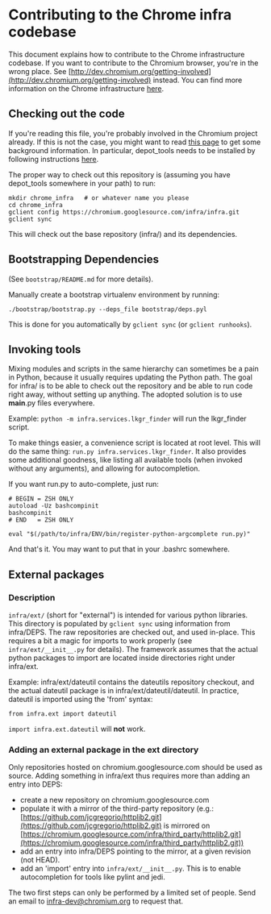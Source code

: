 Contributing to the Chrome infra codebase
=========================================

This document explains how to contribute to the Chrome infrastructure codebase.
If you want to contribute to the Chromium browser, you're in the wrong place.
See
[http://dev.chromium.org/getting-involved](http://dev.chromium.org/getting-involved)
instead. You can find more information on the Chrome infrastructure
[here](http://dev.chromium.org/infra).

Checking out the code
---------------------
If you're reading this file, you're probably involved in the Chromium project
already. If this is not the case, you might want to read
[this page](http://dev.chromium.org/developers/how-tos/get-the-code)
to get some background information. In particular, depot_tools needs to be
installed by following instructions
[here](http://dev.chromium.org/developers/how-tos/install-depot-tools).

The proper way to check out this repository is (assuming you have depot_tools
somewhere in your path) to run:

    mkdir chrome_infra   # or whatever name you please
    cd chrome_infra
    gclient config https://chromium.googlesource.com/infra/infra.git
    gclient sync

This will check out the base repository (infra/) and its dependencies.


Bootstrapping Dependencies
--------------------------
(See `bootstrap/README.md` for more details).

Manually create a bootstrap virtualenv environment by running:

  `./bootstrap/bootstrap.py --deps_file bootstrap/deps.pyl`

This is done for you automatically by `gclient sync` (or `gclient runhooks`).


Invoking tools
--------------

Mixing modules and scripts in the same hierarchy can sometimes be a pain in
Python, because it usually requires updating the Python path. The goal for
infra/ is to be able to check out the repository and be able to run code right
away, without setting up anything. The adopted solution is to use __main__.py
files everywhere.

Example: `python -m infra.services.lkgr_finder` will run the lkgr_finder script.

To make things easier, a convenience script is located at root level. This will
do the same thing: `run.py infra.services.lkgr_finder`. It also provides some
additional goodness, like listing all available tools (when invoked without any
arguments), and allowing for autocompletion.

If you want run.py to auto-complete, just run:

    # BEGIN = ZSH ONLY
    autoload -Uz bashcompinit
    bashcompinit
    # END   = ZSH ONLY

    eval "$(/path/to/infra/ENV/bin/register-python-argcomplete run.py)"

And that's it. You may want to put that in your .bashrc somewhere.


External packages
-----------------

### Description

`infra/ext/` (short for "external") is intended for various python libraries.
This directory is populated by `gclient sync` using information from infra/DEPS.
The raw repositories are checked out, and used in-place. This requires a bit a
magic for imports to work properly (see `infra/ext/__init__.py` for details).
The framework assumes that the actual python packages to import are located
inside directories right under infra/ext.

Example: infra/ext/dateutil contains the dateutils repository checkout, and the
actual dateutil package is in infra/ext/dateutil/dateutil. In practice, dateutil
is imported using the 'from' syntax:

    from infra.ext import dateutil

`import infra.ext.dateutil` will __not__ work.


### Adding an external package in the ext directory

Only repositories hosted on chromium.googlesource.com should be used as source.
Adding something in infra/ext thus requires more than adding an entry into DEPS:

- create a new repository on chromium.googlesource.com
- populate it with a mirror of the third-party repository (e.g.:
  [https://github.com/jcgregorio/httplib2.git](https://github.com/jcgregorio/httplib2.git)
  is mirrored on
  [https://chromium.googlesource.com/infra/third_party/httplib2.git](https://chromium.googlesource.com/infra/third_party/httplib2.git))
- add an entry into infra/DEPS pointing to the mirror, at a given revision
  (not HEAD).
- add an 'import' entry into `infra/ext/__init__.py`. This is to enable
  autocompletion for tools like pylint and jedi.

The two first steps can only be performed by a limited set of people. Send an
email to infra-dev@chromium.org to request that.


